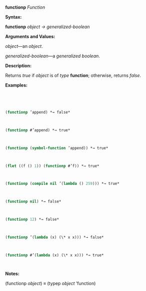 **functionp** *Function* 



**Syntax:** 



**functionp** *object → generalized-boolean* 



**Arguments and Values:** 



*object*—an *object*. 



*generalized-boolean*—a *generalized boolean*. 



**Description:** 



Returns *true* if *object* is of *type* **function**; otherwise, returns *false*. 



**Examples:**
```lisp
 



(functionp ’append) *→ false* 



(functionp #’append) *→ true* 



(functionp (symbol-function ’append)) *→ true* 



(flet ((f () 1)) (functionp #’f)) *→ true* 



(functionp (compile nil ’(lambda () 259))) *→ true* 



(functionp nil) *→ false* 



(functionp 12) *→ false* 



(functionp ’(lambda (x) (\* x x))) *→ false* 



(functionp #’(lambda (x) (\* x x))) *→ true* 




```
**Notes:** 



(functionp *object*) *≡* (typep *object* ’function) 



